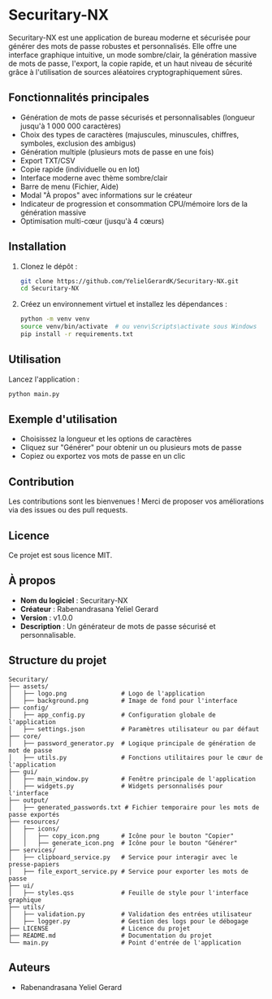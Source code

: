 # Securitary-NX

Securitary-NX est une application de bureau moderne et sécurisée pour générer des mots de passe robustes et personnalisés. Elle offre une interface graphique intuitive, un mode sombre/clair, la génération massive de mots de passe, l'export, la copie rapide, et un haut niveau de sécurité grâce à l'utilisation de sources aléatoires cryptographiquement sûres.

## Fonctionnalités principales
- Génération de mots de passe sécurisés et personnalisables (longueur jusqu'à 1 000 000 caractères)
- Choix des types de caractères (majuscules, minuscules, chiffres, symboles, exclusion des ambigus)
- Génération multiple (plusieurs mots de passe en une fois)
- Export TXT/CSV
- Copie rapide (individuelle ou en lot)
- Interface moderne avec thème sombre/clair
- Barre de menu (Fichier, Aide)
- Modal "À propos" avec informations sur le créateur
- Indicateur de progression et consommation CPU/mémoire lors de la génération massive
- Optimisation multi-cœur (jusqu'à 4 cœurs)

## Installation

1. Clonez le dépôt :
   ```bash
   git clone https://github.com/YelielGerardK/Securitary-NX.git
   cd Securitary-NX
   ```
2. Créez un environnement virtuel et installez les dépendances :
   ```bash
   python -m venv venv
   source venv/bin/activate  # ou venv\Scripts\activate sous Windows
   pip install -r requirements.txt
   ```

## Utilisation

Lancez l'application :
```bash
python main.py
```

## Exemple d'utilisation
- Choisissez la longueur et les options de caractères
- Cliquez sur "Générer" pour obtenir un ou plusieurs mots de passe
- Copiez ou exportez vos mots de passe en un clic

## Contribution
Les contributions sont les bienvenues ! Merci de proposer vos améliorations via des issues ou des pull requests.

## Licence
Ce projet est sous licence MIT.

## À propos
- **Nom du logiciel** : Securitary-NX
- **Créateur** : Rabenandrasana Yeliel Gerard
- **Version** : v1.0.0
- **Description** : Un générateur de mots de passe sécurisé et personnalisable.

## Structure du projet

```
Securitary/
├── assets/
│   ├── logo.png               # Logo de l'application
│   ├── background.png         # Image de fond pour l'interface
├── config/
│   ├── app_config.py          # Configuration globale de l'application
│   ├── settings.json          # Paramètres utilisateur ou par défaut
├── core/
│   ├── password_generator.py  # Logique principale de génération de mot de passe
│   ├── utils.py               # Fonctions utilitaires pour le cœur de l'application
├── gui/
│   ├── main_window.py         # Fenêtre principale de l'application
│   ├── widgets.py             # Widgets personnalisés pour l'interface
├── output/
│   ├── generated_passwords.txt # Fichier temporaire pour les mots de passe exportés
├── resources/
│   ├── icons/
│   │   ├── copy_icon.png      # Icône pour le bouton "Copier"
│   │   ├── generate_icon.png  # Icône pour le bouton "Générer"
├── services/
│   ├── clipboard_service.py   # Service pour interagir avec le presse-papiers
│   ├── file_export_service.py # Service pour exporter les mots de passe
├── ui/
│   ├── styles.qss             # Feuille de style pour l'interface graphique
├── utils/
│   ├── validation.py          # Validation des entrées utilisateur
│   ├── logger.py              # Gestion des logs pour le débogage
├── LICENSE                    # Licence du projet
├── README.md                  # Documentation du projet
└── main.py                    # Point d'entrée de l'application
```


## Auteurs
- Rabenandrasana Yeliel Gerard

